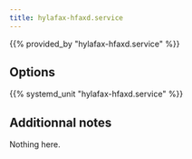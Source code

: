 ```yaml
---
title: hylafax-hfaxd.service
---
```


{{% provided_by "hylafax-hfaxd.service" %}}

## Options

{{% systemd_unit "hylafax-hfaxd.service" %}}

## Additionnal notes

Nothing here.